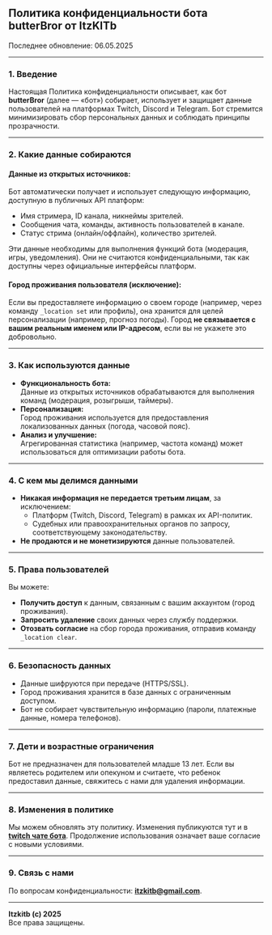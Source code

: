 ## **Политика конфиденциальности бота butterBror от ItzKITb**  
Последнее обновление: 06.05.2025

---

### 1. **Введение**  
Настоящая Политика конфиденциальности описывает, как бот **butterBror** (далее — «бот») собирает, использует и защищает данные пользователей на платформах Twitch, Discord и Telegram. Бот стремится минимизировать сбор персональных данных и соблюдать принципы прозрачности.  

---

### 2. **Какие данные собираются**  
#### **Данные из открытых источников:**  
Бот автоматически получает и использует следующую информацию, доступную в публичных API платформ:  
- Имя стримера, ID канала, никнеймы зрителей.  
- Сообщения чата, команды, активность пользователей в канале.  
- Статус стрима (онлайн/оффлайн), количество зрителей.  

Эти данные необходимы для выполнения функций бота (модерация, игры, уведомления). Они не считаются конфиденциальными, так как доступны через официальные интерфейсы платформ.  

#### **Город проживания пользователя (исключение):**  
Если вы предоставляете информацию о своем городе (например, через команду `_location set` или профиль), она хранится для целей персонализации (например, прогноз погоды). Город **не связывается с вашим реальным именем или IP-адресом**, если вы не укажете это добровольно.  

---

### 3. **Как используются данные**  
- **Функциональность бота:**  
  Данные из открытых источников обрабатываются для выполнения команд (модерация, розыгрыши, таймеры).  
- **Персонализация:**  
  Город проживания используется для предоставления локализованных данных (погода, часовой пояс).  
- **Анализ и улучшение:**  
  Агрегированная статистика (например, частота команд) может использоваться для оптимизации работы бота.  

---

### 4. **С кем мы делимся данными**  
- **Никакая информация не передается третьим лицам**, за исключением:  
  - Платформ (Twitch, Discord, Telegram) в рамках их API-политик.  
  - Судебных или правоохранительных органов по запросу, соответствующему законодательству.  
- **Не продаются и не монетизируются** данные пользователей.  

---

### 5. **Права пользователей**  
Вы можете:  
- **Получить доступ** к данным, связанным с вашим аккаунтом (город проживания).  
- **Запросить удаление** своих данных через службу поддержки.  
- **Отозвать согласие** на сбор города проживания, отправив команду `_location clear`.  

---

### 6. **Безопасность данных**  
- Данные шифруются при передаче (HTTPS/SSL).  
- Город проживания хранится в базе данных с ограниченным доступом.  
- Бот не собирает чувствительную информацию (пароли, платежные данные, номера телефонов).  

---

### 7. **Дети и возрастные ограничения**  
Бот не предназначен для пользователей младше 13 лет. Если вы являетесь родителем или опекуном и считаете, что ребенок предоставил данные, свяжитесь с нами для удаления информации.  

---

### 8. **Изменения в политике**  
Мы можем обновлять эту политику. Изменения публикуются тут и в **[twitch чате бота](https://twitch.tv/buttebror)**. Продолжение использования означает ваше согласие с новыми условиями.  

---

### 9. **Связь с нами**  
По вопросам конфиденциальности: **itzkitb@gmail.com**.  

---  
**Itzkitb (c) 2025**  
Все права защищены.
